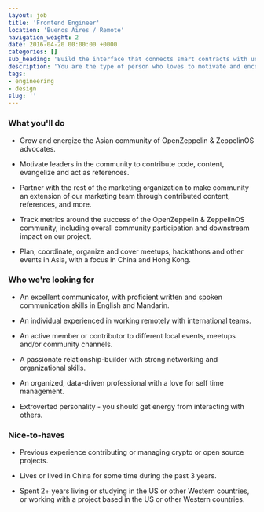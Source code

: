 ```yaml
---
layout: job
title: 'Frontend Engineer'
location: 'Buenos Aires / Remote'
navigation_weight: 2
date: 2016-04-20 00:00:00 +0000
categories: []
sub_heading: 'Build the interface that connects smart contracts with users.'
description: 'You are the type of person who loves to motivate and encourage others. You are passionate about technology, and love staying up-to-date on the latest developments. You are able to blend in and collaborate with diverse groups, whether it’s technical people or salespeople in suits. You are detail-oriented and love getting things done.'
tags:
- engineering
- design
slug: ''
---
```


<div class="requirements container long margin-auto">
  <h3 class="left-aligned job-title">What you'll do</h3>
  <ul>
    <li>
      <p class="small left-aligned">Grow and energize the Asian community of OpenZeppelin & ZeppelinOS advocates.</p>
    </li>
    <li>
      <p class="small left-aligned">Motivate leaders in the community to contribute code, content, evangelize and act as references.</p>
    </li>
    <li>
      <p class="small left-aligned">Partner with the rest of the marketing organization to make community an extension of our marketing team through contributed content, references, and more.</p>
    </li>
    <li>
      <p class="small left-aligned">Track metrics around the success of the OpenZeppelin & ZeppelinOS community, including overall community participation and downstream impact on our project.</p>
    </li>
    <li>
      <p class="small left-aligned">Plan, coordinate, organize and cover meetups, hackathons and other events in Asia, with a focus in China and Hong Kong.</p>
    </li>
  </ul>
</div>
<div class="requirements container long margin-auto">
  <h3 class="left-aligned job-title">Who we're looking for</h3>
  <ul>
    <li>
      <p class="small left-aligned">An excellent communicator, with proficient written and spoken communication skills in English and Mandarin.</p>
    </li>
    <li>
      <p class="small left-aligned">An individual experienced in working remotely with international teams.</p>
    </li>
    <li>
      <p class="small left-aligned">An active member or contributor to different local events, meetups and/or community channels.</p>
    </li>
    <li>
      <p class="small left-aligned">A passionate relationship-builder with strong networking and organizational skills.</p>
    </li>
    <li>
      <p class="small left-aligned">An organized, data-driven professional with a love for self time management.</p>
    </li>
    <li>
      <p class="small left-aligned">Extroverted personality - you should get energy from interacting with others.</p>
    </li>
  </ul>
</div>
<div class="requirements container long margin-auto">
  <h3 class="left-aligned job-title">Nice-to-haves</h3>
  <ul>
    <li>
      <p class="small left-aligned">Previous experience contributing or managing crypto or open source projects.</p>
    </li>
    <li>
      <p class="small left-aligned">Lives or lived in China for some time during the past 3 years.</p>
    </li>
    <li>
      <p class="small left-aligned">Spent 2+ years living or studying in the US or other Western countries, or working with a project based in the US or other Western countries.</p>
    </li>
  </ul>
</div>
